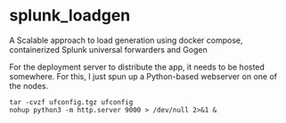 # splunk_loadgen
A Scalable approach to load generation using docker compose, containerized Splunk universal forwarders and Gogen

For the deployment server to distribute the app, it needs to be hosted somewhere. For this, I just spun up a Python-based webserver on one of the nodes.
```
tar -cvzf ufconfig.tgz ufconfig
nohup python3 -m http.server 9000 > /dev/null 2>&1 &
```
